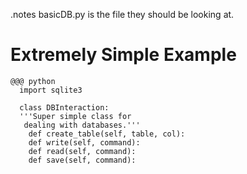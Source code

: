 <!SLIDE code transition=toss>
.notes basicDB.py is the file they should be looking at.

# Extremely Simple Example

    @@@ python
      import sqlite3

      class DBInteraction:
      '''Super simple class for 
       dealing with databases.'''
        def create_table(self, table, col):
        def write(self, command):
        def read(self, command):
        def save(self, command):
